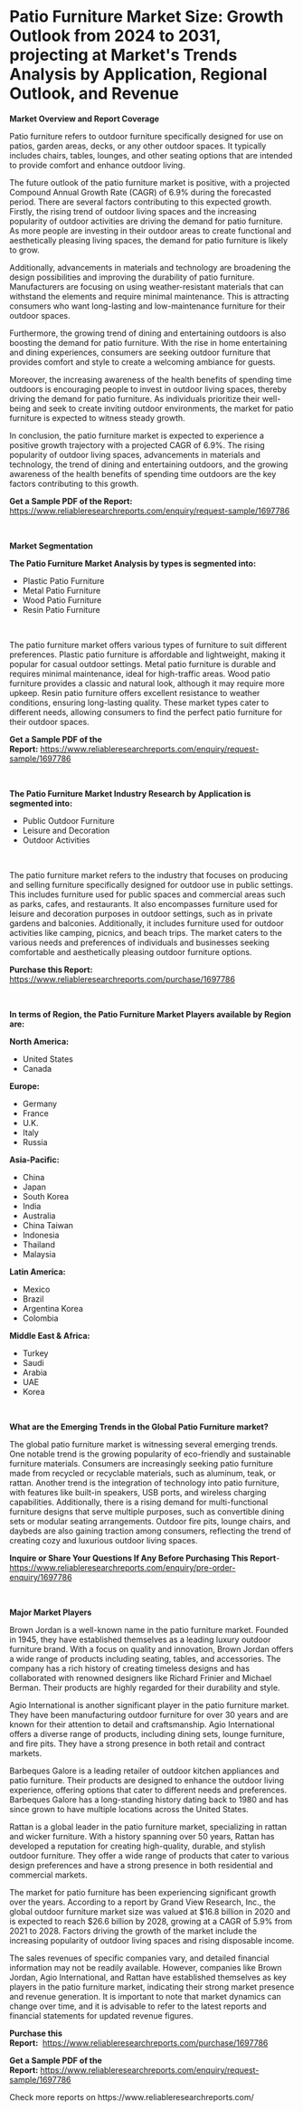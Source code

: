 <p><h1>Patio Furniture Market Size: Growth Outlook from 2024 to 2031, projecting at Market's Trends Analysis by Application, Regional Outlook, and Revenue</h1></p><p><strong>Market Overview and Report Coverage</strong></p>
<p><p>Patio furniture refers to outdoor furniture specifically designed for use on patios, garden areas, decks, or any other outdoor spaces. It typically includes chairs, tables, lounges, and other seating options that are intended to provide comfort and enhance outdoor living.</p><p>The future outlook of the patio furniture market is positive, with a projected Compound Annual Growth Rate (CAGR) of 6.9% during the forecasted period. There are several factors contributing to this expected growth. Firstly, the rising trend of outdoor living spaces and the increasing popularity of outdoor activities are driving the demand for patio furniture. As more people are investing in their outdoor areas to create functional and aesthetically pleasing living spaces, the demand for patio furniture is likely to grow.</p><p>Additionally, advancements in materials and technology are broadening the design possibilities and improving the durability of patio furniture. Manufacturers are focusing on using weather-resistant materials that can withstand the elements and require minimal maintenance. This is attracting consumers who want long-lasting and low-maintenance furniture for their outdoor spaces.</p><p>Furthermore, the growing trend of dining and entertaining outdoors is also boosting the demand for patio furniture. With the rise in home entertaining and dining experiences, consumers are seeking outdoor furniture that provides comfort and style to create a welcoming ambiance for guests.</p><p>Moreover, the increasing awareness of the health benefits of spending time outdoors is encouraging people to invest in outdoor living spaces, thereby driving the demand for patio furniture. As individuals prioritize their well-being and seek to create inviting outdoor environments, the market for patio furniture is expected to witness steady growth.</p><p>In conclusion, the patio furniture market is expected to experience a positive growth trajectory with a projected CAGR of 6.9%. The rising popularity of outdoor living spaces, advancements in materials and technology, the trend of dining and entertaining outdoors, and the growing awareness of the health benefits of spending time outdoors are the key factors contributing to this growth.</p></p>
<p><strong>Get a Sample PDF of the Report:</strong> <a href="https://www.reliableresearchreports.com/enquiry/request-sample/1697786">https://www.reliableresearchreports.com/enquiry/request-sample/1697786</a></p>
<p>&nbsp;</p>
<p><strong>Market Segmentation</strong></p>
<p><strong>The Patio Furniture Market Analysis by types is segmented into:</strong></p>
<p><ul><li>Plastic Patio Furniture</li><li>Metal Patio Furniture</li><li>Wood Patio Furniture</li><li>Resin Patio Furniture</li></ul></p>
<p>&nbsp;</p>
<p><p>The patio furniture market offers various types of furniture to suit different preferences. Plastic patio furniture is affordable and lightweight, making it popular for casual outdoor settings. Metal patio furniture is durable and requires minimal maintenance, ideal for high-traffic areas. Wood patio furniture provides a classic and natural look, although it may require more upkeep. Resin patio furniture offers excellent resistance to weather conditions, ensuring long-lasting quality. These market types cater to different needs, allowing consumers to find the perfect patio furniture for their outdoor spaces.</p></p>
<p><strong>Get a Sample PDF of the Report:</strong>&nbsp;<a href="https://www.reliableresearchreports.com/enquiry/request-sample/1697786">https://www.reliableresearchreports.com/enquiry/request-sample/1697786</a></p>
<p>&nbsp;</p>
<p><strong>The Patio Furniture Market Industry Research by Application is segmented into:</strong></p>
<p><ul><li>Public Outdoor Furniture</li><li>Leisure and Decoration</li><li>Outdoor Activities</li></ul></p>
<p>&nbsp;</p>
<p><p>The patio furniture market refers to the industry that focuses on producing and selling furniture specifically designed for outdoor use in public settings. This includes furniture used for public spaces and commercial areas such as parks, cafes, and restaurants. It also encompasses furniture used for leisure and decoration purposes in outdoor settings, such as in private gardens and balconies. Additionally, it includes furniture used for outdoor activities like camping, picnics, and beach trips. The market caters to the various needs and preferences of individuals and businesses seeking comfortable and aesthetically pleasing outdoor furniture options.</p></p>
<p><strong>Purchase this Report:</strong>&nbsp; <a href="https://www.reliableresearchreports.com/purchase/1697786">https://www.reliableresearchreports.com/purchase/1697786</a></p>
<p>&nbsp;</p>
<p><strong>In terms of Region, the Patio Furniture Market Players available by Region are:</strong></p>
<p>
    <p> <strong> North America: </strong>
        <ul>
            <li>United States</li>
            <li>Canada</li>
        </ul>
        </p> 
    <p> <strong> Europe: </strong>
        <ul>
            <li>Germany</li>
            <li>France</li>
            <li>U.K.</li>
            <li>Italy</li>
            <li>Russia</li>
        </ul>
        </p> 
    <p> <strong> Asia-Pacific: </strong>
        <ul>
            <li>China</li>
            <li>Japan</li>
            <li>South Korea</li>
            <li>India</li>
            <li>Australia</li>
            <li>China Taiwan</li>
            <li>Indonesia</li>
            <li>Thailand</li>
            <li>Malaysia</li>
        </ul>
        </p> 
    <p> <strong> Latin America: </strong>
        <ul>
            <li>Mexico</li>
            <li>Brazil</li>
            <li>Argentina Korea</li>
            <li>Colombia</li>
        </ul>
        </p> 
    <p> <strong> Middle East & Africa: </strong>
        <ul>
            <li>Turkey</li>
            <li>Saudi</li>
            <li>Arabia</li>
            <li>UAE</li>
            <li>Korea</li>
        </ul>
    </p>
    </p>
<p>&nbsp;</p>
<p><strong>What are the Emerging Trends in the Global Patio Furniture market?</strong></p>
<p><p>The global patio furniture market is witnessing several emerging trends. One notable trend is the growing popularity of eco-friendly and sustainable furniture materials. Consumers are increasingly seeking patio furniture made from recycled or recyclable materials, such as aluminum, teak, or rattan. Another trend is the integration of technology into patio furniture, with features like built-in speakers, USB ports, and wireless charging capabilities. Additionally, there is a rising demand for multi-functional furniture designs that serve multiple purposes, such as convertible dining sets or modular seating arrangements. Outdoor fire pits, lounge chairs, and daybeds are also gaining traction among consumers, reflecting the trend of creating cozy and luxurious outdoor living spaces.</p></p>
<p><strong>Inquire or Share Your Questions If Any Before Purchasing This Report</strong>- <a href="https://www.reliableresearchreports.com/enquiry/pre-order-enquiry/1697786">https://www.reliableresearchreports.com/enquiry/pre-order-enquiry/1697786</a></p>
<p>&nbsp;</p>
<p><strong>Major Market Players</strong></p>
<p><p>Brown Jordan is a well-known name in the patio furniture market. Founded in 1945, they have established themselves as a leading luxury outdoor furniture brand. With a focus on quality and innovation, Brown Jordan offers a wide range of products including seating, tables, and accessories. The company has a rich history of creating timeless designs and has collaborated with renowned designers like Richard Frinier and Michael Berman. Their products are highly regarded for their durability and style.</p><p>Agio International is another significant player in the patio furniture market. They have been manufacturing outdoor furniture for over 30 years and are known for their attention to detail and craftsmanship. Agio International offers a diverse range of products, including dining sets, lounge furniture, and fire pits. They have a strong presence in both retail and contract markets.</p><p>Barbeques Galore is a leading retailer of outdoor kitchen appliances and patio furniture. Their products are designed to enhance the outdoor living experience, offering options that cater to different needs and preferences. Barbeques Galore has a long-standing history dating back to 1980 and has since grown to have multiple locations across the United States.</p><p>Rattan is a global leader in the patio furniture market, specializing in rattan and wicker furniture. With a history spanning over 50 years, Rattan has developed a reputation for creating high-quality, durable, and stylish outdoor furniture. They offer a wide range of products that cater to various design preferences and have a strong presence in both residential and commercial markets.</p><p>The market for patio furniture has been experiencing significant growth over the years. According to a report by Grand View Research, Inc., the global outdoor furniture market size was valued at $16.8 billion in 2020 and is expected to reach $26.6 billion by 2028, growing at a CAGR of 5.9% from 2021 to 2028. Factors driving the growth of the market include the increasing popularity of outdoor living spaces and rising disposable income.</p><p>The sales revenues of specific companies vary, and detailed financial information may not be readily available. However, companies like Brown Jordan, Agio International, and Rattan have established themselves as key players in the patio furniture market, indicating their strong market presence and revenue generation. It is important to note that market dynamics can change over time, and it is advisable to refer to the latest reports and financial statements for updated revenue figures.</p></p>
<p><strong>Purchase this Report:</strong>&nbsp;&nbsp;<a href="https://www.reliableresearchreports.com/purchase/1697786">https://www.reliableresearchreports.com/purchase/1697786</a></p>
<p></p>
<p><strong>Get a Sample PDF of the Report:</strong>&nbsp;<a href="https://www.reliableresearchreports.com/enquiry/request-sample/1697786">https://www.reliableresearchreports.com/enquiry/request-sample/1697786</a></p>
<p>Check more reports on https://www.reliableresearchreports.com/</p>